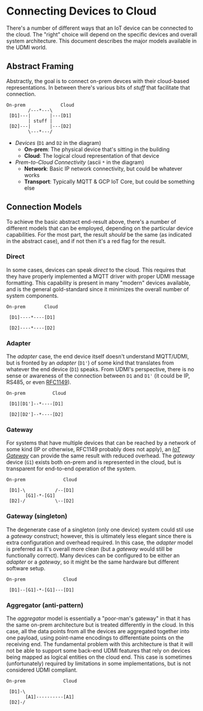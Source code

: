 # Connecting Devices to Cloud

There's a number of different ways that an IoT device can be connected to the
cloud. The "right" choice will depend on the specific devices and overall
system architecture. This document describes the major models available in the
UDMI world.

## Abstract Framing

Abstractly, the goal is to connect on-prem devces with their cloud-based
representations. In between there's various bits of _stuff_ that facilitate
that connection.

```
On-prem             Cloud
        /---*---\
 [D1]---|       |---[D1]
        | stuff |
 [D2]---|       |---[D2]
        \---*---/
```
* _Devices_ (`D1` and `D2` in the diagram)
  * **On-prem**: The physical device that's sitting in the building
  * **Cloud**: The logical cloud representation of that device
* _Prem-to-Cloud Connectivity_ (ascii `*` in the diagram)
  * **Network**: Basic IP network connectivity, but could be whatever works
  * **Transport**: Typically MQTT & GCP IoT Core, but could be something else

## Connection Models

To achieve the basic abstract end-result above, there's a number of different
models that can be employed, depending on the particular device capabilities.
For the most part, the result _should_ be the same (as indicated in the
abstract case), and if not then it's a red flag for the result.

### Direct

In some cases, devices can speak _direct_ to the cloud. This requires that they
have properly implemented a MQTT driver with proper UDMI message formatting.
This capability is present in many "modern" devices available, and is the
general gold-standard since it minimizes the overall number of system components.

```
On-prem       Cloud
  
 [D1]----*----[D1]

 [D2]----*----[D2]
```

### Adapter

The _adapter_ case, the end device itself doesn't understand MQTT/UDMI, but is
fronted by an _adapter_ (`D1'`) of some kind that translates from whatever the end
device (`D1`) speaks. From UDMI's perspective, there is no sense or awareness
of the connection between `D1` and `D1'` (it could be IP, RS485, or even
[RFC1149](https://datatracker.ietf.org/doc/html/rfc1149)).

```
On-prem          Cloud
  
 [D1][D1']--*----[D1]

 [D2][D2']--*----[D2]
```

### Gateway

For systems that have multiple devices that can be reached by a network of
some kind (IP or otherwise, RFC1149 probably does not apply), an
[_IoT Gateway_](gateway.md) can provide the same result with reduced overhead.
The _gateway_ device (`G1`) exists both on-prem and is represented in the cloud,
but is transparent for end-to-end operation of the system.

```
On-prem              Cloud
  
 [D1]-\           /--[D1]
       [G1]-*-[G1]
 [D2]-/           \--[D2]
```

### Gateway (singleton)

The degenerate case of a singleton (only one device) system could stil use
a _gateway_ construct; however, this is ultimately less elegant since there is extra
configuration and overhead required. In this case, the _adapter_ model
is preferred as it's overall more clean (but a _gateway_ would still be functionally
correct). Many devices can be configured to be either an _adapter_ or a _gateway_,
so it might be the same hardware but different software setup.

```
On-prem              Cloud
  
 [D1]--[G1]-*-[G1]---[D1]
```

### Aggregator (anti-pattern)

The _aggregator_ model is essentially a "poor-man's gateway" in that it has the same
on-prem architecture but is treated differently in the cloud. In this case, all the
data points from all the devices are aggregated together into one payload, using
point-name encodings to differentiate points on the receiving end. The fundamental problem
with this architecture is that it will not be able to support some back-end UDMI features
that rely on devices being mapped as logical entities on the cloud end. This case is
sometimes (unfortunately) required by limitations in some implementations, but is not
considered UDMI compliant.

```
On-prem              Cloud
  
 [D1]-\
       [A1]----------[A1]
 [D2]-/
```
